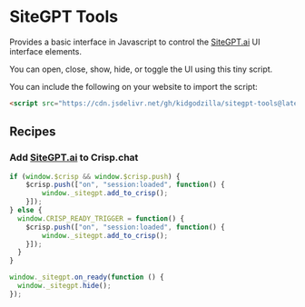 # SiteGPT Tools

Provides a basic interface in Javascript to control the [SiteGPT.ai](https://sitegpt.ai/?via=james) UI interface elements.

You can open, close, show, hide, or toggle the UI using this tiny script.

You can include the following on your website to import the script:

```html
<script src="https://cdn.jsdelivr.net/gh/kidgodzilla/sitegpt-tools@latest/main.js"></script>
```

## Recipes

### Add [SiteGPT.ai](https://sitegpt.ai/?via=james) to Crisp.chat

```js
if (window.$crisp && window.$crisp.push) {
	$crisp.push(["on", "session:loaded", function() {
		window._sitegpt.add_to_crisp();
	}]);
} else {
  window.CRISP_READY_TRIGGER = function() {
  	$crisp.push(["on", "session:loaded", function() {
		window._sitegpt.add_to_crisp();
	}]);
  }
}

window._sitegpt.on_ready(function () {
  window._sitegpt.hide();
});
```

